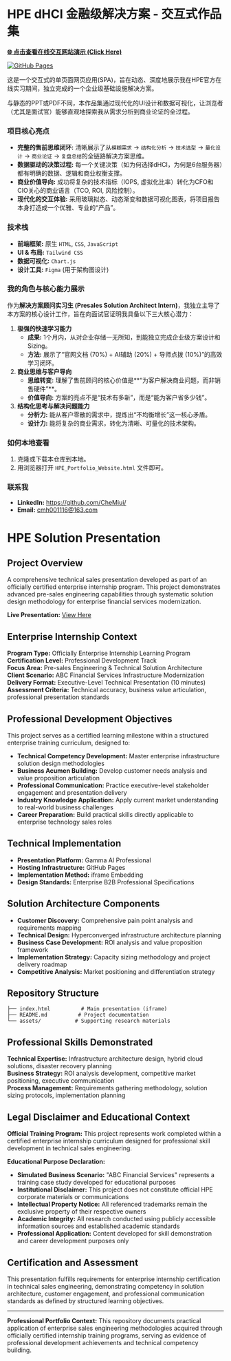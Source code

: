 # HPE dHCI 金融级解决方案 - 交互式作品集

[**🌐 点击查看在线交互网站演示 (Click Here)**](https://chemiui.github.io/dHCI-Financial-Solution-Project/)

[![GitHub Pages](https://img.shields.io/badge/GitHub-Pages-blue?logo=github)](https://xn--6qqv7i14ofosyrb.github.io/仓库名/)

这是一个交互式的单页面网页应用(SPA)，旨在动态、深度地展示我在HPE官方在线实习期间，独立完成的一个企业级基础设施解决方案。

与静态的PPT或PDF不同，本作品集通过现代化的UI设计和数据可视化，让浏览者（尤其是面试官）能够直观地探索我从需求分析到商业论证的全过程。

### 项目核心亮点

- **完整的售前思维闭环:** 清晰展示了从`模糊需求` → `结构化分析` → `技术选型` → `量化设计` → `商业论证` → `复盘总结`的全链路解决方案思维。
- **数据驱动的决策过程:** 每一个关键决策（如为何选择dHCI，为何是6台服务器）都有明确的数据、逻辑和商业权衡支撑。
- **商业价值导向:** 成功将复杂的技术指标（IOPS, 虚拟化比率）转化为CFO和CIO关心的商业语言（TCO, ROI, 风险控制）。
- **现代化的交互体验:** 采用玻璃拟态、动态渐变和数据可视化图表，将项目报告本身打造成一个优雅、专业的“产品”。

### 技术栈

- **前端框架:** 原生 `HTML`, `CSS`, `JavaScript`
- **UI & 布局:** `Tailwind CSS`
- **数据可视化:** `Chart.js`
- **设计工具:** `Figma` (用于架构图设计)

### 我的角色与核心能力展示

作为**解决方案顾问实习生 (Presales Solution Architect Intern)**，我独立主导了本方案的核心设计工作，旨在向面试官证明我具备以下三大核心潜力：

1. **极强的快速学习能力**
   - **成果:** 1个月内，从对企业存储一无所知，到能独立完成企业级方案设计和Sizing。
   - **方法:** 展示了“官网文档 (70%) + AI辅助 (20%) + 导师点拨 (10%)”的高效学习闭环。
2. **商业思维与客户导向**
   - **思维转变:** 理解了售前顾问的核心价值是**“为客户解决商业问题，而非销售硬件”**。
   - **价值导向:** 方案的亮点不是“技术有多新”，而是“能为客户省多少钱”。
3. **结构化思考与解决问题能力**
   - **分析力:** 能从客户零散的需求中，提炼出“不均衡增长”这一核心矛盾。
   - **设计力:** 能将复杂的商业需求，转化为清晰、可量化的技术架构。

### 如何本地查看

1. 克隆或下载本仓库到本地。
2. 用浏览器打开 `HPE_Portfolio_Website.html` 文件即可。

### 联系我

- **LinkedIn:** https://github.com/CheMiui/
- **Email:** cmh001116@163.com





# HPE Solution Presentation

## Project Overview

A comprehensive technical sales presentation developed as part of an officially certified enterprise internship program. This project demonstrates advanced pre-sales engineering capabilities through systematic solution design methodology for enterprise financial services modernization.

**Live Presentation:** [View Here](https://chemiui.github.io/solution-presentation/)

## Enterprise Internship Context

**Program Type:** Officially Enterprise Internship Learning Program
**Certification Level:** Professional Development Track  
**Focus Area:** Pre-sales Engineering & Technical Solution Architecture  
**Client Scenario:** ABC Financial Services Infrastructure Modernization  
**Delivery Format:** Executive-Level Technical Presentation (10 minutes)  
**Assessment Criteria:** Technical accuracy, business value articulation, professional presentation standards

## Professional Development Objectives

This project serves as a certified learning milestone within a structured enterprise training curriculum, designed to:

- **Technical Competency Development:** Master enterprise infrastructure solution design methodologies
- **Business Acumen Building:** Develop customer needs analysis and value proposition articulation
- **Professional Communication:** Practice executive-level stakeholder engagement and presentation delivery
- **Industry Knowledge Application:** Apply current market understanding to real-world business challenges
- **Career Preparation:** Build practical skills directly applicable to enterprise technology sales roles

## Technical Implementation

- **Presentation Platform:** Gamma AI Professional
- **Hosting Infrastructure:** GitHub Pages
- **Implementation Method:** iframe Embedding
- **Design Standards:** Enterprise B2B Professional Specifications

## Solution Architecture Components

- **Customer Discovery:** Comprehensive pain point analysis and requirements mapping
- **Technical Design:** Hyperconverged infrastructure architecture planning
- **Business Case Development:** ROI analysis and value proposition framework
- **Implementation Strategy:** Capacity sizing methodology and project delivery roadmap
- **Competitive Analysis:** Market positioning and differentiation strategy

## Repository Structure

```
├── index.html          # Main presentation (iframe)
├── README.md          # Project documentation
└── assets/           # Supporting research materials
```

## Professional Skills Demonstrated

**Technical Expertise:** Infrastructure architecture design, hybrid cloud solutions, disaster recovery planning  
**Business Strategy:** ROI analysis development, competitive market positioning, executive communication  
**Process Management:** Requirements gathering methodology, solution sizing protocols, implementation planning

## Legal Disclaimer and Educational Context

**Official Training Program:** This project represents work completed within a certified enterprise internship curriculum designed for professional skill development in technical sales engineering.

**Educational Purpose Declaration:**

- **Simulated Business Scenario:** "ABC Financial Services" represents a training case study developed for educational purposes
- **Institutional Disclaimer:** This project does not constitute official HPE corporate materials or communications
- **Intellectual Property Notice:** All referenced trademarks remain the exclusive property of their respective owners
- **Academic Integrity:** All research conducted using publicly accessible information sources and established academic standards
- **Professional Application:** Content developed for skill demonstration and career development purposes only

## Certification and Assessment

This presentation fulfills requirements for enterprise internship certification in technical sales engineering, demonstrating competency in solution architecture, customer engagement, and professional communication standards as defined by structured learning objectives.

---

**Professional Portfolio Context:** This repository documents practical application of enterprise sales engineering methodologies acquired through officially certified internship training programs, serving as evidence of professional development achievements and technical competency building.
